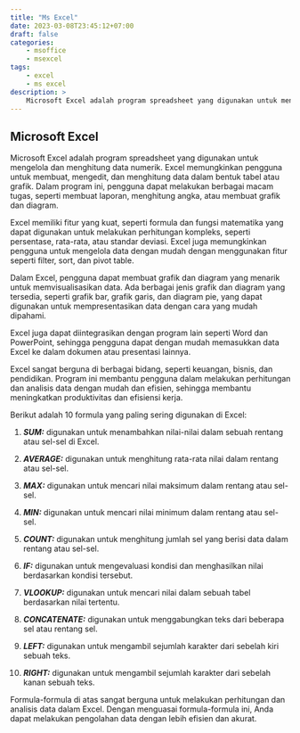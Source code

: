 ```yaml
---
title: "Ms Excel"
date: 2023-03-08T23:45:12+07:00
draft: false
categories:
    - msoffice
    - msexcel
tags:
    - excel
    - ms excel
description: >
    Microsoft Excel adalah program spreadsheet yang digunakan untuk mengelola dan menghitung data numerik.
---
```


## Microsoft Excel

Microsoft Excel adalah program spreadsheet yang digunakan untuk mengelola dan menghitung data numerik. Excel memungkinkan pengguna untuk membuat, mengedit, dan menghitung data dalam bentuk tabel atau grafik. Dalam program ini, pengguna dapat melakukan berbagai macam tugas, seperti membuat laporan, menghitung angka, atau membuat grafik dan diagram.

Excel memiliki fitur yang kuat, seperti formula dan fungsi matematika yang dapat digunakan untuk melakukan perhitungan kompleks, seperti persentase, rata-rata, atau standar deviasi. Excel juga memungkinkan pengguna untuk mengelola data dengan mudah dengan menggunakan fitur seperti filter, sort, dan pivot table.

Dalam Excel, pengguna dapat membuat grafik dan diagram yang menarik untuk memvisualisasikan data. Ada berbagai jenis grafik dan diagram yang tersedia, seperti grafik bar, grafik garis, dan diagram pie, yang dapat digunakan untuk mempresentasikan data dengan cara yang mudah dipahami.

Excel juga dapat diintegrasikan dengan program lain seperti Word dan PowerPoint, sehingga pengguna dapat dengan mudah memasukkan data Excel ke dalam dokumen atau presentasi lainnya.

Excel sangat berguna di berbagai bidang, seperti keuangan, bisnis, dan pendidikan. Program ini membantu pengguna dalam melakukan perhitungan dan analisis data dengan mudah dan efisien, sehingga membantu meningkatkan produktivitas dan efisiensi kerja.

Berikut adalah 10 formula yang paling sering digunakan di Excel:

1. ***SUM:*** digunakan untuk menambahkan nilai-nilai dalam sebuah rentang atau sel-sel di Excel.

2. ***AVERAGE:*** digunakan untuk menghitung rata-rata nilai dalam rentang atau sel-sel.

3. ***MAX:*** digunakan untuk mencari nilai maksimum dalam rentang atau sel-sel.

4. ***MIN:*** digunakan untuk mencari nilai minimum dalam rentang atau sel-sel.

5. ***COUNT:*** digunakan untuk menghitung jumlah sel yang berisi data dalam rentang atau sel-sel.

6. ***IF:*** digunakan untuk mengevaluasi kondisi dan menghasilkan nilai berdasarkan kondisi tersebut.

7. ***VLOOKUP:*** digunakan untuk mencari nilai dalam sebuah tabel berdasarkan nilai tertentu.

8. ***CONCATENATE:*** digunakan untuk menggabungkan teks dari beberapa sel atau rentang sel.

9. ***LEFT:*** digunakan untuk mengambil sejumlah karakter dari sebelah kiri sebuah teks.

10. ***RIGHT:*** digunakan untuk mengambil sejumlah karakter dari sebelah kanan sebuah teks.

Formula-formula di atas sangat berguna untuk melakukan perhitungan dan analisis data dalam Excel. Dengan menguasai formula-formula ini, Anda dapat melakukan pengolahan data dengan lebih efisien dan akurat.

